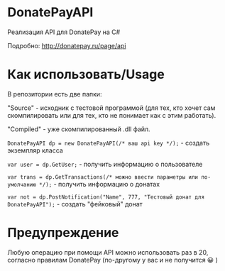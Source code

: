 # DonatePayAPI
Реализация API для DonatePay на C#

Подробно: http://donatepay.ru/page/api

# Как использовать/Usage
В репозитории есть две папки:

"Source" - исходник с тестовой программой (для тех, кто хочет сам скомпилировать или для тех, кто не понимает как с этим работать).

"Compiled" - уже скомпилированный .dll файл.


`DonatePayAPI dp = new DonatePayAPI(/* ваш api key */);` - создать экземпляр класса

`var user = dp.GetUser;` - получить информацию о пользователе

`var trans = dp.GetTransactions(/* можно ввести параметры или по-умолчанию */);` - получить информацию о донатах

`var not = dp.PostNotification("Name", 777, "Тестовый донат для DonatePayAPI");` - создать "фейковый" донат

# Предупреждение
Любую операцию при помощи API можно использовать раз в 20, согласно правилам DonatePay (по-другому у вас и не получится 😀 )
